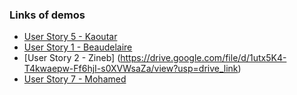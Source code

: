 ### Links of demos
- [User Story 5 - Kaoutar](https://drive.google.com/file/d/1lkuYErlCbfh-7RO__3EouJVk2PZkzJWH/view?usp=sharing)
- [User Story 1 - Beaudelaire](https://drive.google.com/file/d/1JkgF374YbIhCuX8YzupRz3PbvjbgprwX/view?usp=sharing)
- [User Story 2 - Zineb] (https://drive.google.com/file/d/1utx5K4-T4kwaepw-Ff6hjI-s0XVWsaZa/view?usp=drive_link)
- [User Story 7 - Mohamed](https://drive.google.com/file/d/155vXdhEOKECEMEIcpldT8t7po8R-q34t/view?t=13)
